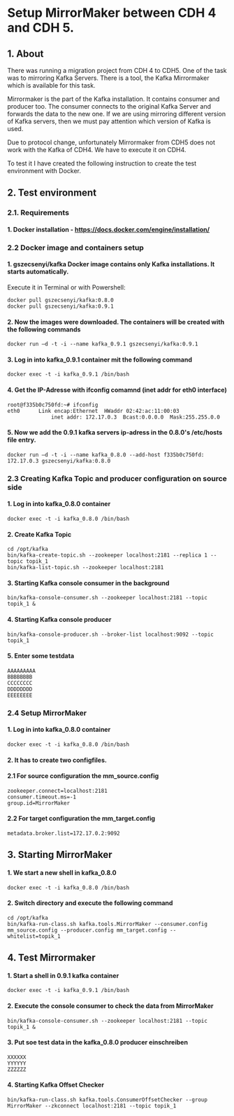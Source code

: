 # Setup MirrorMaker between CDH 4 and CDH 5.

## 1. About 
There was running a migration project from CDH 4 to CDH5. One of the task was to mirroring Kafka Servers.
There is a tool, the Kafka Mirrormaker which is available for this task. 

Mirrormaker is the part of the Kafka installation. It contains consumer and producer too. The consumer connects to the original Kafka Server and forwards the data to the new one. 
If we are using mirroring different version of Kafka servers, then we must pay attention which version of Kafka is used. 

Due to protocol change, unfortunately Mirrormaker from CDH5 does not work with the Kafka of CDH4. We have to execute it on CDH4. 

To test it I have created the following instruction to create the test environment with Docker.

## 2. Test environment

### 2.1. Requirements

#### 1.	Docker installation - https://docs.docker.com/engine/installation/

### 2.2	Docker image and containers setup 

#### 1. gszecsenyi/kafka Docker image contains only Kafka installations. It starts automatically.

Execute it in Terminal or with Powershell:
```
docker pull gszecsenyi/kafka:0.8.0
docker pull gszecsenyi/kafka:0.9.1
```
#### 2. Now the images were downloaded. The containers will be created with the following commands
```
docker run –d -t -i --name kafka_0.9.1 gszecsenyi/kafka:0.9.1 
```
#### 3. Log in into kafka_0.9.1 container mit the following command
```
docker exec -t -i kafka_0.9.1 /bin/bash
```
#### 4. Get the IP-Adresse with  ifconfig comamnd (inet addr for eth0 interface)
```
root@f335b0c750fd:~# ifconfig
eth0      Link encap:Ethernet  HWaddr 02:42:ac:11:00:03  
          	  inet addr: 172.17.0.3  Bcast:0.0.0.0  Mask:255.255.0.0
```
#### 5. Now we add the 0.9.1 kafka servers ip-adress in the 0.8.0's /etc/hosts file entry. 
```
docker run –d -t -i --name kafka_0.8.0 --add-host f335b0c750fd: 172.17.0.3 gszecsenyi/kafka:0.8.0 
```

### 2.3	Creating Kafka Topic and  producer configuration on source side

#### 1.	Log in into kafka_0.8.0 container
```
docker exec -t -i kafka_0.8.0 /bin/bash
```
#### 2.	Create Kafka Topic
```
cd /opt/kafka
bin/kafka-create-topic.sh --zookeeper localhost:2181 --replica 1 --topic topik_1
bin/kafka-list-topic.sh --zookeeper localhost:2181
```
#### 3.	Starting Kafka console consumer in the background
```
bin/kafka-console-consumer.sh --zookeeper localhost:2181 --topic topik_1 &
```
#### 4.	Starting Kafka console producer 
```
bin/kafka-console-producer.sh --broker-list localhost:9092 --topic topik_1
```
#### 5.	Enter some testdata
```
AAAAAAAAA
BBBBBBBB
CCCCCCCC
DDDDDDDD
EEEEEEEE
```

### 2.4	Setup MirrorMaker

#### 1. Log in into  kafka_0.8.0 container 
```
docker exec -t -i kafka_0.8.0 /bin/bash 
```
#### 2. It has to create two configfiles. 

#### 2.1 For source configuration the mm_source.config
```
zookeeper.connect=localhost:2181
consumer.timeout.ms=-1
group.id=MirrorMaker
```

#### 2.2 For target configuration the mm_target.config
```
metadata.broker.list=172.17.0.2:9092
```
## 3. Starting MirrorMaker 

#### 1. We start a new shell in kafka_0.8.0
```
docker exec -t -i kafka_0.8.0 /bin/bash
```
#### 2. Switch directory and execute the following command
```
cd /opt/kafka
bin/kafka-run-class.sh kafka.tools.MirrorMaker --consumer.config mm_source.config --producer.config mm_target.config --whitelist=topik_1
```
## 4. Test Mirrormaker

#### 1. Start a shell in 0.9.1 kafka container
```
docker exec -t -i kafka_0.9.1 /bin/bash
```
#### 2.  Execute the console consumer to check the data from MirrorMaker
```
bin/kafka-console-consumer.sh --zookeeper localhost:2181 --topic topik_1 &
```
#### 3. Put soe test data in the kafka_0.8.0 producer einschreiben
```
XXXXXX
YYYYYY
ZZZZZZ
```
#### 4.	Starting Kafka Offset Checker 
```
bin/kafka-run-class.sh kafka.tools.ConsumerOffsetChecker --group MirrorMaker --zkconnect localhost:2181 --topic topik_1
```

 
